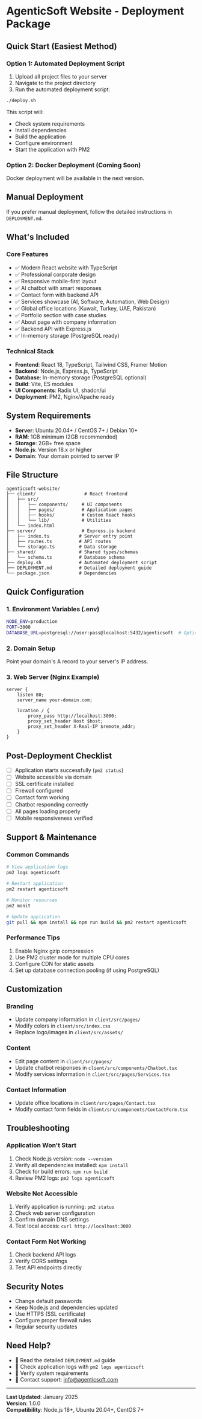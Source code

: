 # AgenticSoft Website - Deployment Package

## Quick Start (Easiest Method)

### Option 1: Automated Deployment Script
1. Upload all project files to your server
2. Navigate to the project directory
3. Run the automated deployment script:
```bash
./deploy.sh
```

This script will:
- Check system requirements
- Install dependencies
- Build the application
- Configure environment
- Start the application with PM2

### Option 2: Docker Deployment (Coming Soon)
Docker deployment will be available in the next version.

## Manual Deployment

If you prefer manual deployment, follow the detailed instructions in `DEPLOYMENT.md`.

## What's Included

### Core Features
- ✅ Modern React website with TypeScript
- ✅ Professional corporate design
- ✅ Responsive mobile-first layout
- ✅ AI chatbot with smart responses
- ✅ Contact form with backend API
- ✅ Services showcase (AI, Software, Automation, Web Design)
- ✅ Global office locations (Kuwait, Turkey, UAE, Pakistan)
- ✅ Portfolio section with case studies
- ✅ About page with company information
- ✅ Backend API with Express.js
- ✅ In-memory storage (PostgreSQL ready)

### Technical Stack
- **Frontend**: React 18, TypeScript, Tailwind CSS, Framer Motion
- **Backend**: Node.js, Express.js, TypeScript
- **Database**: In-memory storage (PostgreSQL optional)
- **Build**: Vite, ES modules
- **UI Components**: Radix UI, shadcn/ui
- **Deployment**: PM2, Nginx/Apache ready

## System Requirements

- **Server**: Ubuntu 20.04+ / CentOS 7+ / Debian 10+
- **RAM**: 1GB minimum (2GB recommended)
- **Storage**: 2GB+ free space
- **Node.js**: Version 18.x or higher
- **Domain**: Your domain pointed to server IP

## File Structure

```
agenticsoft-website/
├── client/                  # React frontend
│   ├── src/
│   │   ├── components/     # UI components
│   │   ├── pages/          # Application pages
│   │   ├── hooks/          # Custom React hooks
│   │   └── lib/            # Utilities
│   └── index.html
├── server/                 # Express.js backend
│   ├── index.ts           # Server entry point
│   ├── routes.ts          # API routes
│   └── storage.ts         # Data storage
├── shared/                # Shared types/schemas
│   └── schema.ts          # Database schema
├── deploy.sh              # Automated deployment script
├── DEPLOYMENT.md          # Detailed deployment guide
└── package.json           # Dependencies
```

## Quick Configuration

### 1. Environment Variables (.env)
```bash
NODE_ENV=production
PORT=3000
DATABASE_URL=postgresql://user:pass@localhost:5432/agenticsoft  # Optional
```

### 2. Domain Setup
Point your domain's A record to your server's IP address.

### 3. Web Server (Nginx Example)
```nginx
server {
    listen 80;
    server_name your-domain.com;
    
    location / {
        proxy_pass http://localhost:3000;
        proxy_set_header Host $host;
        proxy_set_header X-Real-IP $remote_addr;
    }
}
```

## Post-Deployment Checklist

- [ ] Application starts successfully (`pm2 status`)
- [ ] Website accessible via domain
- [ ] SSL certificate installed
- [ ] Firewall configured
- [ ] Contact form working
- [ ] Chatbot responding correctly
- [ ] All pages loading properly
- [ ] Mobile responsiveness verified

## Support & Maintenance

### Common Commands
```bash
# View application logs
pm2 logs agenticsoft

# Restart application
pm2 restart agenticsoft

# Monitor resources
pm2 monit

# Update application
git pull && npm install && npm run build && pm2 restart agenticsoft
```

### Performance Tips
1. Enable Nginx gzip compression
2. Use PM2 cluster mode for multiple CPU cores
3. Configure CDN for static assets
4. Set up database connection pooling (if using PostgreSQL)

## Customization

### Branding
- Update company information in `client/src/pages/`
- Modify colors in `client/src/index.css`
- Replace logo/images in `client/src/assets/`

### Content
- Edit page content in `client/src/pages/`
- Update chatbot responses in `client/src/components/Chatbot.tsx`
- Modify services information in `client/src/pages/Services.tsx`

### Contact Information
- Update office locations in `client/src/pages/Contact.tsx`
- Modify contact form fields in `client/src/components/ContactForm.tsx`

## Troubleshooting

### Application Won't Start
1. Check Node.js version: `node --version`
2. Verify all dependencies installed: `npm install`
3. Check for build errors: `npm run build`
4. Review PM2 logs: `pm2 logs agenticsoft`

### Website Not Accessible
1. Verify application is running: `pm2 status`
2. Check web server configuration
3. Confirm domain DNS settings
4. Test local access: `curl http://localhost:3000`

### Contact Form Not Working
1. Check backend API logs
2. Verify CORS settings
3. Test API endpoints directly

## Security Notes

- Change default passwords
- Keep Node.js and dependencies updated
- Use HTTPS (SSL certificate)
- Configure proper firewall rules
- Regular security updates

## Need Help?

- 📖 Read the detailed `DEPLOYMENT.md` guide
- 🐛 Check application logs with `pm2 logs agenticsoft`
- 🔧 Verify system requirements
- 📧 Contact support: info@agenticsoft.com

---

**Last Updated**: January 2025  
**Version**: 1.0.0  
**Compatibility**: Node.js 18+, Ubuntu 20.04+, CentOS 7+